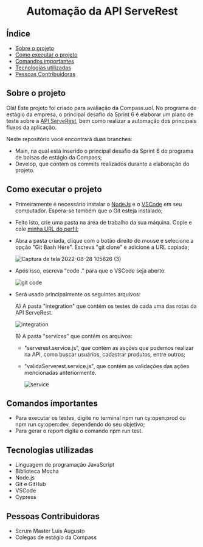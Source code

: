 
<h1 align="center"> Automação da API ServeRest </h1> 

## Índice 

* [Sobre o projeto](#sobre-o-projeto)
* [Como executar o projeto](#como-executar-o-projeto)
* [Comandos importantes](#comandos-importantes)
* [Tecnologias utilizadas](#tecnologias-utilizadas)
* [Pessoas Contribuidoras](#pessoas-contribuidoras)



## Sobre o projeto
Olá! Este projeto foi criado para avaliação da Compass.uol. No programa de estágio da empresa, o principal desafio da Sprint 6 é elaborar um plano de teste sobre a [API ServeRest](https://serverest.dev/), bem como realizar a automação dos principais fluxos da aplicação.

Neste repositório você encontrará duas branches:
- Main, na qual está inserido o principal desafio da Sprint 6 do programa de bolsas de estágio da Compass;
- Develop, que contém os commits realizados durante a elaboração do projeto.





## Como executar o projeto
 - Primeiramente é necessário instalar o [NodeJs](https://nodejs.org/en/) e o [VSCode](https://code.visualstudio.com/download) em seu computador. Espera-se também que o Git esteja instalado;
 - Feito isto, crie uma pasta na área de trabalho da sua máquina. Copie e cole [minha URL do perfil](https://github.com/KarolineDantas/-KarolineDantas-LogicalForest_KarolineNascimento_Compass_Sprint6.git);
 - Abra a pasta criada, clique com o botão direito do mouse e selecione a opção "Git Bash Here". Escreva "git clone" e adicione a URL copiada; 
 
    ![Captura de tela 2022-08-28 105826 (3)](https://user-images.githubusercontent.com/107884724/187078659-9c269ac6-5487-45a7-a75d-29b6f771456d.png)

- Após isso, escreva "code ." para que o VSCode seja aberto.

  ![git code](https://user-images.githubusercontent.com/107884724/187077898-7d79e6b1-f6e5-4c2f-84e1-de957179fa5e.png)

- Será usado principalmente os seguintes arquivos:
  
  A) A pasta "integration" que contém os testes de cada uma das rotas da API ServeRest.
  
     ![integration](https://user-images.githubusercontent.com/107884724/192630017-fa41f89c-501c-4160-b9e4-ed2e07db9601.png)


  B) A pasta "services" que contém os arquivos: 
  - "serverest.service.js", que contém as asções que podemos realizar na API, como buscar usuários, cadastrar produtos, entre outros;
  - "validaServerest.service.js", que contém as validações das ações mencionadas anteriormente.
  
    ![service](https://user-images.githubusercontent.com/107884724/192630180-b797430e-e23c-40c3-8659-bdb547cbea86.png)

  


## Comandos importantes
- Para executar os testes, digite no terminal npm run cy:open:prod ou npm run cy:open:dev, dependendo do seu objetivo;
- Para gerar o report digite o comando npm run test.

## Tecnologias utilizadas
- Linguagem de programação JavaScript
- Biblioteca Mocha
- Node.js
- Git e GitHub
- VSCode
- Cypress

## Pessoas Contribuidoras
- Scrum Master Luís Augusto
- Colegas de estágio da Compass
